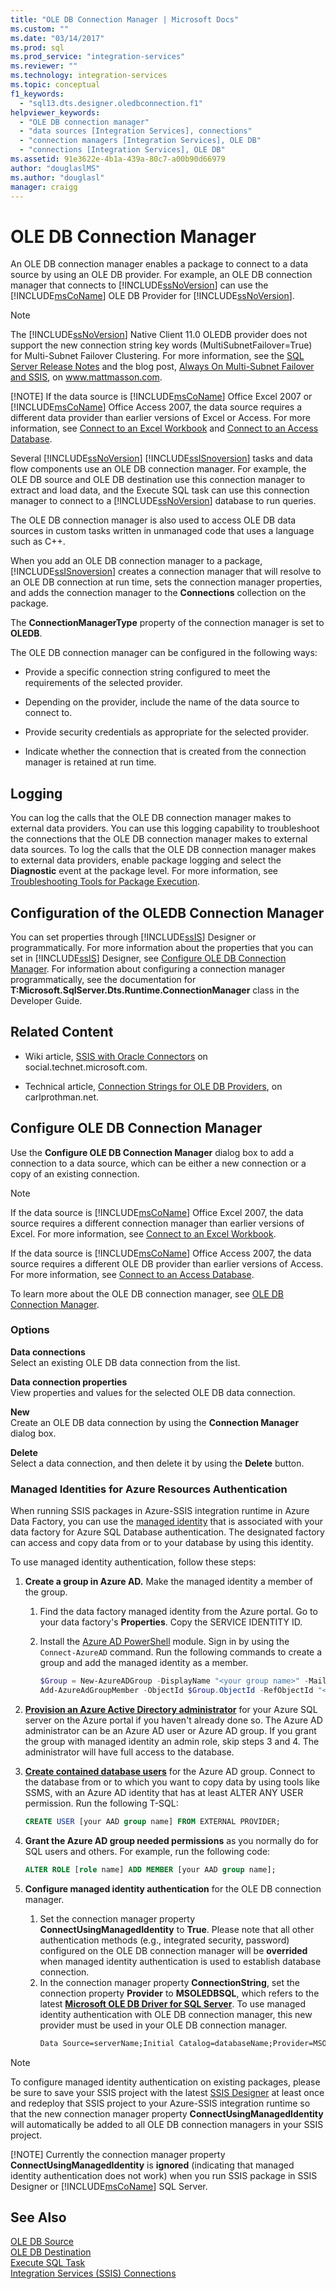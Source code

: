 ```yaml
---
title: "OLE DB Connection Manager | Microsoft Docs"
ms.custom: ""
ms.date: "03/14/2017"
ms.prod: sql
ms.prod_service: "integration-services"
ms.reviewer: ""
ms.technology: integration-services
ms.topic: conceptual
f1_keywords: 
  - "sql13.dts.designer.oledbconnection.f1"
helpviewer_keywords: 
  - "OLE DB connection manager"
  - "data sources [Integration Services], connections"
  - "connection managers [Integration Services], OLE DB"
  - "connections [Integration Services], OLE DB"
ms.assetid: 91e3622e-4b1a-439a-80c7-a00b90d66979
author: "douglaslMS"
ms.author: "douglasl"
manager: craigg
---
```

# OLE DB Connection Manager
  An OLE DB connection manager enables a package to connect to a data source by using an OLE DB provider. For example, an OLE DB connection manager that connects to [!INCLUDE[ssNoVersion](../../includes/ssnoversion-md.md)] can use the [!INCLUDE[msCoName](../../includes/msconame-md.md)] OLE DB Provider for [!INCLUDE[ssNoVersion](../../includes/ssnoversion-md.md)].    
    
> [!NOTE]
>  The [!INCLUDE[ssNoVersion](../../includes/ssnoversion-md.md)] Native Client 11.0 OLEDB provider does not support the new connection string key words (MultiSubnetFailover=True) for Multi-Subnet Failover Clustering. For more information, see the [SQL Server Release  Notes](https://go.microsoft.com/fwlink/?LinkId=247824) and the blog post, [Always On Multi-Subnet Failover and SSIS](https://www.mattmasson.com/2012/03/alwayson-multi-subnet-failover-and-ssis/), on www.mattmasson.com.    
> 
> [!NOTE]
>  If the data source is [!INCLUDE[msCoName](../../includes/msconame-md.md)] Office Excel 2007 or [!INCLUDE[msCoName](../../includes/msconame-md.md)] Office Access 2007, the data source requires a different data provider than earlier versions of Excel or Access. For more information, see [Connect to an Excel Workbook](../../integration-services/connection-manager/connect-to-an-excel-workbook.md) and [Connect to an Access Database](../../integration-services/connection-manager/connect-to-an-access-database.md).    
    
 Several [!INCLUDE[ssNoVersion](../../includes/ssnoversion-md.md)] [!INCLUDE[ssISnoversion](../../includes/ssisnoversion-md.md)] tasks and data flow components use an OLE DB connection manager. For example, the OLE DB source and OLE DB destination use this connection manager to extract and load data, and the Execute SQL task can use this connection manager to connect to a [!INCLUDE[ssNoVersion](../../includes/ssnoversion-md.md)] database to run queries.    
    
 The OLE DB connection manager is also used to access OLE DB data sources in custom tasks written in unmanaged code that uses a language such as C++.    
    
 When you add an OLE DB connection manager to a package, [!INCLUDE[ssISnoversion](../../includes/ssisnoversion-md.md)] creates a connection manager that will resolve to an OLE DB connection at run time, sets the connection manager properties, and adds the connection manager to the **Connections** collection on the package.    
    
 The **ConnectionManagerType** property of the connection manager is set to **OLEDB**.    
    
 The OLE DB connection manager can be configured in the following ways:    
    
-   Provide a specific connection string configured to meet the requirements of the selected provider.    
    
-   Depending on the provider, include the name of the data source to connect to.    
    
-   Provide security credentials as appropriate for the selected provider.    
    
-   Indicate whether the connection that is created from the connection manager is retained at run time.    
    
## Logging    
 You can log the calls that the OLE DB connection manager makes to external data providers. You can use this logging capability to troubleshoot the connections that the OLE DB connection manager makes to external data sources. To log the calls that the OLE DB connection manager makes to external data providers, enable package logging and select the **Diagnostic** event at the package level. For more information, see [Troubleshooting Tools for Package Execution](../../integration-services/troubleshooting/troubleshooting-tools-for-package-execution.md).    
    
## Configuration of the OLEDB Connection Manager    
 You can set properties through [!INCLUDE[ssIS](../../includes/ssis-md.md)] Designer or programmatically. For more information about the properties that you can set in [!INCLUDE[ssIS](../../includes/ssis-md.md)] Designer, see [Configure OLE DB Connection Manager](../../integration-services/connection-manager/configure-ole-db-connection-manager.md). For information about configuring a connection manager programmatically, see the documentation for **T:Microsoft.SqlServer.Dts.Runtime.ConnectionManager** class in the Developer Guide.    
    
## Related Content    
    
-   Wiki article, [SSIS with Oracle Connectors](https://go.microsoft.com/fwlink/?LinkId=220670) on social.technet.microsoft.com.    
    
-   Technical article, [Connection Strings for OLE DB Providers](https://go.microsoft.com/fwlink/?LinkId=220744), on carlprothman.net.    
    
## Configure OLE DB Connection Manager
  Use the **Configure OLE DB Connection Manager** dialog box to add a connection to a data source, which can be either a new connection or a copy of an existing connection.  
  
> [!NOTE]  
>  If the data source is [!INCLUDE[msCoName](../../includes/msconame-md.md)] Office Excel 2007, the data source requires a different connection manager than earlier versions of Excel. For more information, see [Connect to an Excel Workbook](../../integration-services/connection-manager/connect-to-an-excel-workbook.md).  
>   
>  If the data source is [!INCLUDE[msCoName](../../includes/msconame-md.md)] Office Access 2007, the data source requires a different OLE DB provider than earlier versions of Access. For more information, see [Connect to an Access Database](../../integration-services/connection-manager/connect-to-an-access-database.md).  
  
 To learn more about the OLE DB connection manager, see [OLE DB Connection Manager](../../integration-services/connection-manager/ole-db-connection-manager.md).  
  
### Options  
 **Data connections**  
 Select an existing OLE DB data connection from the list.  
  
 **Data connection properties**  
 View properties and values for the selected OLE DB data connection.  
  
 **New**  
 Create an OLE DB data connection by using the **Connection Manager** dialog box.  
  
 **Delete**  
 Select a data connection, and then delete it by using the **Delete** button.  
  
### Managed Identities for Azure Resources Authentication
When running SSIS packages in Azure-SSIS integration runtime in Azure Data Factory, you can use the [managed identity](https://docs.microsoft.com/en-us/azure/data-factory/connector-azure-sql-database#managed-identity) that is associated with your data factory for Azure SQL Database authentication. The designated factory can access and copy data from or to your database by using this identity.

To use managed identity authentication, follow these steps:

1. **Create a group in Azure AD.** Make the managed identity a member of the group.
    
   1. Find the data factory managed identity from the Azure portal. Go to your data factory's **Properties**. Copy the SERVICE IDENTITY ID.
    
   1. Install the [Azure AD PowerShell](https://docs.microsoft.com/powershell/azure/active-directory/install-adv2) module. Sign in by using the `Connect-AzureAD` command. Run the following commands to create a group and add the managed identity as a member.
      ```powershell
      $Group = New-AzureADGroup -DisplayName "<your group name>" -MailEnabled $false -SecurityEnabled $true -MailNickName "NotSet"
      Add-AzureAdGroupMember -ObjectId $Group.ObjectId -RefObjectId "<your data factory managed identity object ID>"
      ```
    
1. **[Provision an Azure Active Directory administrator](https://docs.microsoft.com/en-us/azure/sql-database/sql-database-aad-authentication-configure#provision-an-azure-active-directory-administrator-for-your-azure-sql-database-server)** for your Azure SQL server on the Azure portal if you haven't already done so. The Azure AD administrator can be an Azure AD user or Azure AD group. If you grant the group with managed identity an admin role, skip steps 3 and 4. The administrator will have full access to the database.

1. **[Create contained database users](https://docs.microsoft.com/en-us/azure/sql-database/sql-database-aad-authentication-configure#create-contained-database-users-in-your-database-mapped-to-azure-ad-identities)** for the Azure AD group. Connect to the database from or to which you want to copy data by using tools like SSMS, with an Azure AD identity that has at least ALTER ANY USER permission. Run the following T-SQL: 
    
    ```sql
    CREATE USER [your AAD group name] FROM EXTERNAL PROVIDER;
    ```

1. **Grant the Azure AD group needed permissions** as you normally do for SQL users and others. For example, run the following code:

    ```sql
    ALTER ROLE [role name] ADD MEMBER [your AAD group name];
    ```

1. **Configure managed identity authentication** for the OLE DB connection manager.

   1. Set the connection manager property **ConnectUsingManagedIdentity** to **True**. Please note that all other authentication methods (e.g., integrated security, password) configured on the OLE DB connection manager will be **overrided** when managed identity authentication is used to establish database connection.
   1. In the connection manager property **ConnectionString**, set the connection property **Provider** to **MSOLEDBSQL**, which refers to the latest [**Microsoft OLE DB Driver for SQL Server**](https://go.microsoft.com/fwlink/?linkid=871294). To use managed identity authentication with OLE DB connection manager, this new provider must be used in your OLE DB connection manager.
      ```vb
      Data Source=serverName;Initial Catalog=databaseName;Provider=MSOLEDBSQL;
      ```

> [!NOTE]
>  To configure managed identity authentication on existing packages, please be sure to save your SSIS project with the latest [SSIS Designer](https://docs.microsoft.com/en-us/sql/ssdt/download-sql-server-data-tools-ssdt) at least once and redeploy that SSIS project to your Azure-SSIS integration runtime so that the new connection manager property **ConnectUsingManagedIdentity** will automatically be added to all OLE DB connection managers in your SSIS project.
> 
> [!NOTE]
>  Currently the connection manager property **ConnectUsingManagedIdentity** is **ignored** (indicating that managed identity authentication does not work) when you run SSIS package in SSIS Designer or [!INCLUDE[msCoName](../../includes/msconame-md.md)] SQL Server.

## See Also    
 [OLE DB Source](../../integration-services/data-flow/ole-db-source.md)     
 [OLE DB Destination](../../integration-services/data-flow/ole-db-destination.md)     
 [Execute SQL Task](../../integration-services/control-flow/execute-sql-task.md)     
 [Integration Services &#40;SSIS&#41; Connections](../../integration-services/connection-manager/integration-services-ssis-connections.md)    
    
  
